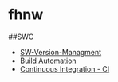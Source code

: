 # fhnw

##SWC

* [SW-Version-Managment](swc/SW-Versions-Management.md)
* [Build Automation](swc/build_automations.md)
* [Continuous Integration - CI](swc/continuous_integration.md)